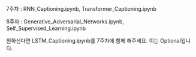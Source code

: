 7주차 : RNN_Captioning.ipynb, Transformer_Captioning.ipynb

8주차 : Generative_Adversarial_Networks.ipynb, Self_Supervised_Learning.ipynb

원하신다면 LSTM_Captioning.ipynb를 7주차에 함께 해주세요. 이는 Optional입니다.